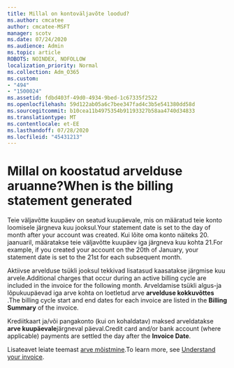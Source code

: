 ```yaml
---
title: Millal on kontoväljavõte loodud?
ms.author: cmcatee
author: cmcatee-MSFT
manager: scotv
ms.date: 07/24/2020
ms.audience: Admin
ms.topic: article
ROBOTS: NOINDEX, NOFOLLOW
localization_priority: Normal
ms.collection: Adm_O365
ms.custom:
- "494"
- "1500024"
ms.assetid: fdbd403f-49d0-4934-9bed-1c67335f2522
ms.openlocfilehash: 59d122ab05a6c7bee347fad4c3b5e541380dd58d
ms.sourcegitcommit: b10cea11b4975354b91193327b58aa4740d34833
ms.translationtype: MT
ms.contentlocale: et-EE
ms.lasthandoff: 07/28/2020
ms.locfileid: "45431213"
---
```

# <a name="when-is-the-billing-statement-generated"></a><span data-ttu-id="5cffd-102">Millal on koostatud arvelduse aruanne?</span><span class="sxs-lookup"><span data-stu-id="5cffd-102">When is the billing statement generated</span></span>

<span data-ttu-id="5cffd-103">Teie väljavõtte kuupäev on seatud kuupäevale, mis on määratud teie konto loomisele järgneva kuu jooksul.</span><span class="sxs-lookup"><span data-stu-id="5cffd-103">Your statement date is set to the day of month after your account was created.</span></span> <span data-ttu-id="5cffd-104">Kui lõite oma konto näiteks 20. jaanuaril, määratakse teie väljavõtte kuupäev iga järgneva kuu kohta 21.</span><span class="sxs-lookup"><span data-stu-id="5cffd-104">For example, if you created your account on the 20th of January, your statement date is set to the 21st for each subsequent month.</span></span>

<span data-ttu-id="5cffd-105">Aktiivse arvelduse tsükli jooksul tekkivad lisatasud kaasatakse järgmise kuu arvele.</span><span class="sxs-lookup"><span data-stu-id="5cffd-105">Additional charges that occur during an active billing cycle are included in the invoice for the following month.</span></span> <span data-ttu-id="5cffd-106">Arveldamise tsükli algus-ja lõpukuupäevad iga arve kohta on loetletud arve **arvelduse kokkuvõttes** .</span><span class="sxs-lookup"><span data-stu-id="5cffd-106">The billing cycle start and end dates for each invoice are listed in the **Billing Summary** of the invoice.</span></span>

<span data-ttu-id="5cffd-107">Krediitkaart ja/või pangakonto (kui on kohaldatav) maksed arveldatakse **arve kuupäevale**järgneval päeval.</span><span class="sxs-lookup"><span data-stu-id="5cffd-107">Credit card and/or bank account (where applicable) payments are settled the day after the **Invoice Date**.</span></span>
  
<span data-ttu-id="5cffd-108">Lisateavet leiate teemast [arve mõistmine](https://docs.microsoft.com/microsoft-365/commerce/billing-and-payments/understand-your-invoice2).</span><span class="sxs-lookup"><span data-stu-id="5cffd-108">To learn more, see [Understand your invoice](https://docs.microsoft.com/microsoft-365/commerce/billing-and-payments/understand-your-invoice2).</span></span>